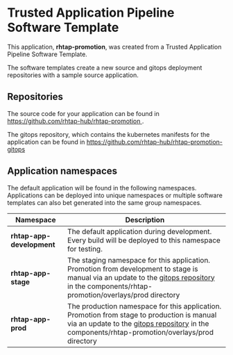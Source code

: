 # Trusted Application Pipeline Software Template

This application, **rhtap-promotion**, was created from a Trusted Application Pipeline Software Template.

The software templates create a new source and gitops deployment repositories with a sample source application. 

## Repositories

The source code for your application can be found in [https://github.com/rhtap-hub/rhtap-promotion ](https://github.com/rhtap-hub/rhtap-promotion ).
 
The gitops repository, which contains the kubernetes manifests for the application can be found in 
[https://github.com/rhtap-hub/rhtap-promotion-gitops ](https://github.com/rhtap-hub/rhtap-promotion-gitops ) 

## Application namespaces 

The default application will be found in the following namespaces. Applications can be deployed into unique namespaces or multiple software templates can also bet generated into the same group namespaces.  

|  Namespace   |  Description   |  
| -------- | -------- |   
| **rhtap-app-development** | The default application during development. Every build will be deployed to this namespace for testing. | 
| **rhtap-app-stage** | The staging namespace for this application. Promotion from development to stage is manual via an update to the [gitops repository](https://github.com/rhtap-hub/rhtap-promotion-gitops ) in the components/rhtap-promotion/overlays/prod directory |  
| **rhtap-app-prod** | The production namespace for this application. Promotion from stage to production is manual via an update to the [gitops repository](https://github.com/rhtap-hub/rhtap-promotion-gitops ) in the components/rhtap-promotion/overlays/prod directory | 
